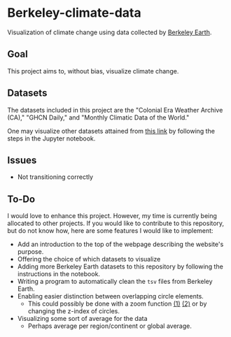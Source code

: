 # Berkeley-climate-data
Visualization of climate change using data collected by [Berkeley Earth](http://berkeleyearth.org/source-files/).

## Goal
This project aims to, without bias, visualize climate change.
## Datasets
The datasets included in this project are the "Colonial Era Weather Archive (CA)," "GHCN Daily," and "Monthly Climatic Data of the World."

One may visualize other datasets attained from [this link](http://berkeleyearth.org/source-files/) by following the steps in the Jupyter notebook.

## Issues
* Not transitioning correctly

## To-Do
I would love to enhance this project. However, my time is currently being allocated to other projects. If you would like to contribute to this repository, but do not know how, here are some features I would like to implement:

* Add an introduction to the top of the webpage describing the website's purpose.
* Offering the choice of which datasets to visualize
* Adding more Berkeley Earth datasets to this repository by following the instructions in the notebook.
* Writing a program to automatically clean the `tsv` files from Berkeley Earth.
* Enabling easier distinction between overlapping circle elements.
  * This could possibly be done with a zoom function [(1)](https://bl.ocks.org/mbostock/c1c0426d50ca8a9f4c97) [(2)](http://bl.ocks.org/mbostock/4132797) or by changing the z-index of circles.
* Visualizing some sort of average for the data
  * Perhaps average per region/continent or global average.
